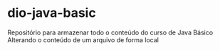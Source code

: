 # dio-java-basic
Repositório para armazenar todo o conteúdo do curso de Java Básico
Alterando o conteúdo de um arquivo de forma local